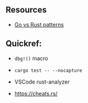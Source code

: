 ## Resources

* [Go vs Rust patterns](https://programming-idioms.org/cheatsheet/Go/Rust)

## Quickref:

* `dbg!()` macro

* `cargo test -- --nocapture`

* VSCode rust-analyzer

* https://cheats.rs/
